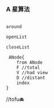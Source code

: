 
### A 星算法


```golang

around 

openList

closeList

 ANode{
    from ANode
    F //total
    V //had view
    D //distant
    index
}
```
//tofu🚘
